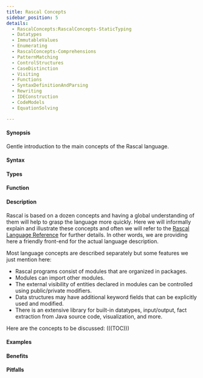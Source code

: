```yaml
---
title: Rascal Concepts
sidebar_position: 5
details:
  - RascalConcepts:RascalConcepts-StaticTyping
  - Datatypes
  - ImmutableValues
  - Enumerating
  - RascalConcepts-Comprehensions
  - PatternMatching
  - ControlStructures
  - CaseDistinction
  - Visiting
  - Functions
  - SyntaxDefinitionAndParsing
  - Rewriting
  - IDEConstruction
  - CodeModels
  - EquationSolving

---
```


#### Synopsis

Gentle introduction to the main concepts of the Rascal language.

#### Syntax

#### Types

#### Function

#### Description

Rascal is based on a dozen concepts and having a global understanding of them will help to grasp the language more quickly.
Here we will informally explain and illustrate these concepts and often we will refer to the [Rascal Language Reference]((Rascal:Rascal)) for further details. In other words, we are providing here a friendly front-end for the actual language description.

Most language concepts are described separately but some features we just mention here:

*  Rascal programs consist of modules that are organized in packages.
*  Modules can import other modules.
*  The external visibility of entities declared in modules can be controlled using public/private modifiers.
*  Data structures may have additional keyword fields that can be explicitly used and modified.
*  There is an extensive library for built-in datatypes, input/output, fact extraction from Java source code, visualization, and more.

Here are the concepts to be discussed:
(((TOC)))

#### Examples

#### Benefits

#### Pitfalls

